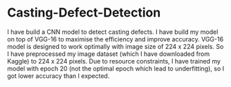 # Casting-Defect-Detection
I have build a CNN model to detect casting defects. I have build my model on top of VGG-16 to maximise the efficiency and improve accuracy. VGG-16 model is designed to work optimally with image size of 224 x 224 pixels. So I have preprocessed my image dataset (which I have downloaded from Kaggle) to 224 x 224 pixels.
Due to resource constraints, I have trained my model with epoch 20 (not the optimal epoch which lead to underfitting), so I got lower accuracy than I expected.
